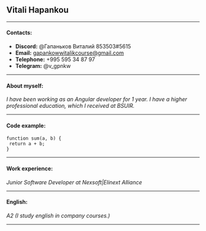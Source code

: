 ## Vitali Hapankou
---
#### Contacts:
 * __Discord:__ @Гапаньков Виталий 853503#5615
 * __Email:__ gapankowwitalikcourse@gmail.com
 * __Telephone:__ +995 595 34 87 97
 * __Telegram:__ @v_gpnkw
---
#### About myself:
_I have been working as an Angular developer for 1 year. 
I have a higher professional education, which I received at BSUIR._
___
#### Code example:
```
function sum(a, b) {
 return a + b;
}
```
___
#### Work experience:
_Junior Software Developer at Nexsoft|Elinext Alliance_
***
#### English:
_A2 (I study english in company courses.)_
***